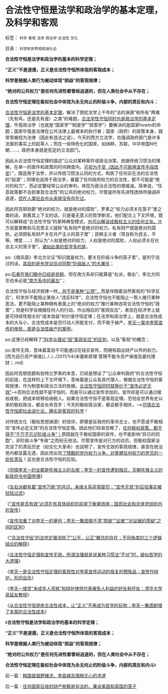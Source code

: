 # 合法性守恒是法学和政治学的基本定理，及科学和客观

标签： `科学` `客观` `法学` `政治学` `合法性` `文化` 

目录： `科学和世界观和进化论`

**合法性守恒是法学和政治学的基本的科学定理；**

**“正义”不是道德，正义是合法性守恒所体现的客观成本；**

**科学是根据人类行为被动体现“损益”的客观规律；**

**“绝对的公共权力”是任何先进性都曾经追逐的，但在人类社会中从不存在；**

**合法性守恒定理在极权社会中体现为永无何止的阶级斗争，内部的肃反和内斗**；

[合法性守恒是法学的基本定理](../../../2013/10/6/法学定理“合法性守恒”兼谈李天一轮奸案.md)，解决了困扰法学上千年的“法的渊源”和所有“两难（先有鸡，还是先有蛋）之类”的难题。[合法学性守恒同时也是政治学的基本定理](../../../2013/9/5/中止人身保护令对主权的合法性消耗,成本转移和“合法性守恒”.md)，毕竟政治学（也就是“国家学”“制度学”“政策学”）要解决的是国家howto的命题；国家毕竟是法律在公共法律上最根本的执行者；国家（政府）的政策本身，就常常被视为法律（因此有违法之说）。今天的西方立法学，也强调政府部门是许多法案的事实上的起草人；而在一些特色化的国家，如纳粹，苏联，中华帝国N代朝……，政府本身就是宪定的立法部门。

因此从合法性守恒定理的描述“公众对某种案件或政治决策，依据传统习惯法的理解，在单一的案件和政策的时间跨度内，[可视为不变（因此不可能用宣传手段改变](../../../2013/10/4/“宣传是否有效”的衡量条件.md)）”，既适用于法学，并以传统习惯法认同的方式，构筑了任何实在法的合法性的“起源”；同理也适用于政治学，暴露了任何政府权力的合法性，都不可能是“绝对的权力”，而必定要经常公众的审判，体现为政治合法性的增或减。简单说，“任意政策都不会损害其合法性”的公共的绝对权力，尽管是所有先进性团体所强调并追逐，[但在人类社会中从来就没有存在过](../../../2009/5/25/魔戒！世界上根本没有绝对的权力～！.md)。



因此阿克顿勋爵“绝对的权力，就是绝对的腐败”，罗素之“权力必须关在笼子”里之类的话，剥离其上下文的话，只是毫无意义的哲学断言。他们配合上下文环境，既可以解释成“合法性守恒”的某种典型模式，[也可以解读成极权主义的任何主张。](../../../2012/10/23/“人民主权论”与“极权”君权神授”,可完全统一.md)比方说基督教和马克思主义就称“私有财产是绝对的权力，私有财产就是绝对的腐败，必须把私有财产关在共产主义的笼子里”；民粹主义者（常自称为民主，平等，博爱……）则认为“人权是绝对的权力，人权是绝对的腐败，人权必须关在社会主义的笼子里”。[诸如此类的哲学多的是](../../../2013/9/13/彻底否定维权，才能把公共权力关进笼子.md)。

ps:《南风窗》李北方论证“知识就是权力，要关在阶级斗争的笼子里”，是列宁说过的话，[其目的是布党动员对同胞“阶级敌人”的大屠杀](../../../2012/4/17/沙皇俄国的改革折腾了50年.md)；

ps:[石勇在我们眼中已经是民粹](../../../2013/10/9/南方系是反户籍制度的大本营，也是民粹的大本营.md)，但在南方系却只能算是“右派，极右”，李北方同志也未必是[“南方系中的最左](../../../2013/1/22/民粹“民主派”的毛左情结.md)”；



合法性守恒与经济规律一样[，并不是某种“公德”，](../../../2007/9/30/民主就是与民约法；法律并不是道德的上层建筑.md)而是伴随着自然客观的“科学反应”。科学并不能阻止某些人“违反科学”，合法性守恒也不能阻止一帮人推行某种恶法，更不能阻止某种拥有表面上的“绝对的权力”推行某种违背合法性守恒的“政策”；但是科学会根据任何人的行动，作出相应的“客观反应”，表现在经济学上就是可持续性相关的“成本效益”的价值守恒定律；在法学和政治学上，就是合法性成本的大与小，合法性成本是否行动人所能支付，而不致于破产。[李天一案中李家宣传的惨败，就是合法性破产的案例](../../../2013/10/10/从合法性守恒中提炼“合法性成本”谈李天一轮奸案的辩护集团.md)。

ps:这里已经解释了[“科学与理论”因“客观反应”的区别](../../../2009/11/29/“科学不是理论”！信仰理论的标榜和幻灭.md)，以及“客观”的概念；

ps:宣传无效，意味着富翁不可能通过花钱买宣传，而拥有超出财产以外的权力，[而为自已资产保值](../../../2011/1/4/米塞斯原理 管理不能令资产保值及委托理财；.md)

因此阿克顿勋爵和伯特兰罗素的本意，已经是预设了“公众审判政府”的合法性守恒的前提，在这样的上下文环境下，意味着是公众及其代理人，根据合法性守恒的客观规律，作为制度和政治立法的依据。[合法性守恒同时就等价于“宣传必定无效”](../../../2013/10/7/合法性守恒定理和宣传无效，及法理的概念.md)——>否则合法性就不是守恒的，而是可以通过宣传添加的，宣传却是可以通过极权收税，把成本转移给纳税人。如果合法性守恒不是客观定理，恐怕全世界有史以来的极权政治，都会长命百岁；今天的极权政治家，都会额手相庆，——>[可惜合法性守恒即社会进化论，确实是客观的科学](../../../2010/11/2/社会进化论是实用科学.md)！



对传统文化（极权思想渊源）的信仰，即便是反政府的革命志士，也不愿或不敢相信“宣传必定无效”的合法性守恒定理。因此他们轻易忽略了，[任何极权政策，都不得不“千万不忘记阶级斗争”！](http://darthvad.blog.sohu.com/130312127.html)原因就在于极权国家的宣传，也不能影响“异已的同胞”，非阶级斗争“专政”之而别无他法。尽管宣传是对已方的动员，但极权国家没完没了的肃反历史（如文化大革命）也说明了，宣传无效的客观规律，甚至在统治党内都显露无遗，因此而出现[了残酷的党内权力斗争，对掌握任何权力的党员的一批批肃反](../../../2009/8/21/古今肃反的道德观之成分决定立场论.md)！这也是合法性守恒的后验。

《[同情李天一的全都是吼猴主义的左棍；李天一的宣传遭到报应，天朝吼猴主义的新政将令中国停滞](../../../2013/10/2/同情李天一的民粹的吼猴主义.md)》

《[左右派都有着“宣传万能”的共识，亲缘关系异常密切；“宣传无效”的后验事实被轻轻过滤](../../../2013/10/3/有中国特色的左右派，都有着“宣传万能”的共识.md)》

《[“宣传是否有效”必须在有具体组织的前提下衡量效用；国民社会和总体党组织内的宣传](../../../2013/10/4/“宣传是否有效”的衡量条件.md)》

《[宣传加重了对李天一的量刑；李天一集团搞不清“质疑”“证据”“对证据的质疑”之间的区别](../../../2013/10/5/李家宣传集团及其同情者，不能区分“质疑”与“证据”.md)》

《[“合法性守恒”的法学定理消除了“公平，公正”概念的存在；不同角度的三个逻辑结论的解释](../../../2013/10/6/法学定理“合法性守恒”兼谈李天一轮奸案.md)》

《[合法性守恒定理和宣传无效，所谓法理就是说某种习惯法“不对”时，疑似哲学的大道理](../../../2013/10/7/合法性守恒定理和宣传无效，及法理的概念.md)》

《[李天一是合法性守恒定理的客观性对李家宣传运动的报复的牺牲品；宣传作辩护，形同自杀](../../../2013/10/8/李天一和薄熙来两案，合法性守恒中的各自宣传.md)》

《[李天一接受“未成年人资格”和辩护律师代表被告人利益的好处和坏处；清华大学易延友教授](../../../2013/10/9/世上没有包赚不赔的刑事辩护，李天一案中的清华派刘桂明教授.md)》

《[从合法性守恒提炼合法性成本，让“正义”不再成为哲学的玩物；李天一集团剧增了本案的合法性成本](../../../2013/10/10/从合法性守恒中提炼“合法性成本”谈李天一轮奸案的辩护集团.md)》

《**合法性守恒是法学和政治学的基本的科学定理；**

**“正义”不是道德，正义是合法性守恒所体现的客观成本；**

**科学是根据人类行为被动体现“损益”的客观规律；**

**“绝对的公共权力”是任何先进性都曾经追逐的，但在人类社会中从不存在；**

**合法性守恒定理在极权社会中体现为永无何止的阶级斗争，内部的肃反和内斗**》

前一篇：[韩国首倡野猪流，李昌镐及围棋无心的求道](../../../2013/10/11/韩国首倡野猪流，李昌镐及围棋无心的求道.md)

后一篇：[任何国家征收的财产税都是非法的，兼谈美国和英国的笼子](../../../2013/10/11/任何国家征收的财产税都是非法的，兼谈美国和英国的笼子.md)